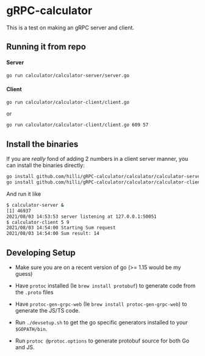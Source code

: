 # gRPC-calculator

This is a test on making an gRPC server and client.

## Running it from repo


#### Server


```bash
go run calculator/calculator-server/server.go
```

#### Client


```bash
go run calculator/calculator-client/client.go
```

or

```bash
go run calculator/calculator-client/client.go 609 57
```

## Install the binaries

If you are _really_ fond of adding 2 numbers in a client server manner, you can install the binaries directly:

```bash
go install github.com/hilli/gRPC-calculator/calculator/calculator-server
go install github.com/hilli/gRPC-calculator/calculator/calculator-client
```

And run it like

```bash
$ calculator-server &
[1] 46937
2021/08/03 14:53:53 server listening at 127.0.0.1:50051
$ calculator-client 5 9
2021/08/03 14:54:00 Starting Sum request
2021/08/03 14:54:00 Sum result: 14
```

## Developing Setup

- Make sure you are on a recent version of go (>= 1.15 would be my guess)

- Have `protoc` installed (Ie `brew install protobuf`) to generate code from the `.proto` files
- Have `protoc-gen-grpc-web` (Ie `brew install protoc-gen-grpc-web`) to generate the JS/TS code.

- Run `./devsetup.sh` to get the go specific generators installed to your `$GOPATH/bin`.
- Run `protoc @protoc.options` to generate protobuf source for both Go and JS.

